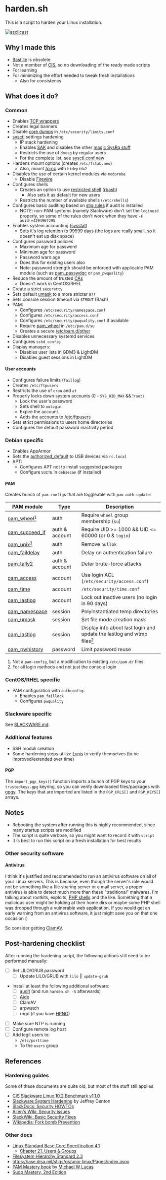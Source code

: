harden.sh
=========

This is a script to harden your Linux installation.

[![asciicast](https://asciinema.org/a/lBaPJhg3KAsp470y9eyLQ2bbA.png)](https://asciinema.org/a/lBaPJhg3KAsp470y9eyLQ2bbA)

Why I made this
---------------

* [Bastille](http://bastille-linux.sourceforge.net/) is obsolete
* Not a member of [CIS](http://www.cisecurity.org/), so no downloading of the ready made scripts
* For learning
* For minimizing the effort needed to tweak fresh installations
  * Also for consistency

What does it do?
----------------

### Common

* Enables [TCP wrappers](https://en.wikipedia.org/wiki/TCP_Wrapper)
* Creates legal banners
* Disable [core dumps](https://en.wikipedia.org/wiki/Core_dump) in ```/etc/security/limits.conf```
* [sysctl](https://en.wikipedia.org/wiki/Sysctl) settings hardening
  * IP stack hardening
  * Enables [SAK](https://en.wikipedia.org/wiki/Secure_attention_key) and disables the other [magic SysRq stuff](https://www.kernel.org/doc/Documentation/sysrq.txt)
  * Restricts the use of ```dmesg``` by regular users
  * For the complete list, see [sysctl.conf.new](https://github.com/pyllyukko/harden.sh/blob/master/newconfs/sysctl.d/sysctl.conf.new)
* Hardens mount options (creates ```/etc/fstab.new```)
  * Also, mount [/proc](https://www.kernel.org/doc/Documentation/filesystems/proc.txt) with ```hidepid=2```
* Disables the use of certain kernel modules via ```modprobe```
  * Disable [Firewire](http://www.hermann-uwe.de/blog/physical-memory-attacks-via-firewire-dma-part-1-overview-and-mitigation)
* Configures shells
  * Creates an option to use [restricted shell](https://en.wikipedia.org/wiki/Restricted_shell) ([rbash](https://www.gnu.org/software/bash/manual/html_node/The-Restricted-Shell.html))
    * Also sets it as default for new users
  * Restricts the number of available shells (```/etc/shells```)
* Configures basic auditing based on [stig.rules](https://fedorahosted.org/audit/browser/trunk/contrib/stig.rules) if audit is installed
  * NOTE: non-PAM systems (namely Slackware) don't set the ```loginuid``` properly, so some of the rules don't work when they have ```-F auid!=4294967295```
* Enables system accounting ([sysstat][10])
  * Sets it's log retention to 99999 days (the logs are really small, so it doesn't eat up disk space)
* Configures password policies
  * Maximum age for password
  * Minimum age for password
  * Password warn age
  * Does this for existing users also
  * Note: password strength should be enforced with applicable PAM module (such as [pam_passwdqc](http://www.openwall.com/passwdqc/) or ```pam_pwquality```)
* Reduce the amount of trusted [CAs](https://en.wikipedia.org/wiki/Certificate_authority)
  * Doesn't work in CentOS/RHEL
* Create a strict ```securetty```
* Sets default [umask](https://en.wikipedia.org/wiki/Umask) to a more stricter ```077```
* Sets console session timeout via ```$TMOUT``` (Bash)
* PAM:
  * Configures ```/etc/security/namespace.conf```
  * Configures ```/etc/security/access.conf```
  * Configures ```/etc/security/pwquality.conf``` if available
  * Require [pam_wheel](http://linux-pam.org/Linux-PAM-html/sag-pam_wheel.html) in ```/etc/pam.d/su```
  * Creates a secure [/etc/pam.d/other](http://linux-pam.org/Linux-PAM-html/sag-security-issues-other.html)
* Disables unnecessary systemd services
* Configures ```sshd_config```
* Display managers:
  * Disables user lists in GDM3 & LightDM
  * Disables guest sessions in LightDM

#### User accounts

* Configures failure limits (```faillog```)
* Creates ```/etc/ftpusers```
* Restricts the use of ```cron``` and ```at```
* Properly locks down system accounts (0 - ```SYS_UID_MAX``` && !```root```)
  * Lock the user's password
  * Sets shell to ```nologin```
  * Expire the account
  * Adds the accounts to [/etc/ftpusers](http://linux.die.net/man/5/ftpusers)
* Sets strict permissions to users home directories
* Configures the default password inactivity period

### Debian specific

* Enables AppArmor
* Sets the [authorized\_default](https://www.kernel.org/doc/Documentation/usb/authorization.txt) to USB devices via ```rc.local```
* APT:
  * Configures APT not to install suggested packages
  * Configure ```SUITE``` in ```debsecan``` (if installed)

#### PAM

Creates bunch of `pam-config`s that are toggleable with `pam-auth-update`:

| PAM module                                                                                   | Type           | Description                                                                             |
| -------------------------------------------------------------------------------------------- | -------------- | --------------------------------------------------------------------------------------- |
| [pam\_wheel](http://www.linux-pam.org/Linux-PAM-html/sag-pam_wheel.html)[<sup>1</sup>](#fn1) | auth           | Require `wheel` group membership (`su`)                                                 |
| [pam\_succeed\_if](http://www.linux-pam.org/Linux-PAM-html/sag-pam_succeed_if.html)          | auth & account | Require UID >= 1000 && UID <= 60000 (or 0 & `login`)                                    |
| [pam\_unix](http://www.linux-pam.org/Linux-PAM-html/sag-pam_unix.html)[<sup>1</sup>](#fn1)   | auth           | Remove `nullok`                                                                         |
| [pam\_faildelay](http://www.linux-pam.org/Linux-PAM-html/sag-pam_faildelay.html)             | auth           | Delay on authentication failure                                                         |
| [pam\_tally2](http://www.linux-pam.org/Linux-PAM-html/sag-pam_tally2.html)                   | auth & account | Deter brute-force attacks                                                               |
| [pam\_access](http://linux-pam.org/Linux-PAM-html/sag-pam_access.html)                       | account        | Use login ACL (`/etc/security/access.conf`)                                             |
| [pam\_time](http://www.linux-pam.org/Linux-PAM-html/sag-pam_time.html)                       | account        | `/etc/security/time.conf`                                                               |
| [pam\_lastlog](http://www.linux-pam.org/Linux-PAM-html/sag-pam_lastlog.html)                 | account        | Lock out inactive users (no login in 90 days)                                           |
| [pam\_namespace](http://www.linux-pam.org/Linux-PAM-html/sag-pam_namespace.html)             | session        | Polyinstantiated temp directories                                                       |
| [pam\_umask](http://www.linux-pam.org/Linux-PAM-html/sag-pam_umask.html)                     | session        | Set file mode creation mask                                                             |
| [pam\_lastlog](http://www.linux-pam.org/Linux-PAM-html/sag-pam_lastlog.html)                 | session        | Display info about last login and update the lastlog and wtmp files[<sup>2</sup>](#fn2) |
| [pam\_pwhistory](http://www.linux-pam.org/Linux-PAM-html/sag-pam_pwhistory.html)             | password       | Limit password reuse                                                                    |

1. <span id="fn1"/>Not a `pam-config`, but a modification to existing `/etc/pam.d/` files
2. <span id="fn2"/>For all login methods and not just the console login

### CentOS/RHEL specific

* PAM configuration with ```authconfig```:
  * Enables ```pam_faillock```
  * Configures ```pwquality```

### Slackware specific

See [SLACKWARE.md](SLACKWARE.md).

### Additional features

* SSH moduli creation
* Some hardening steps utilize [Lynis](https://cisofy.com/lynis/) to verify themselves (to be improved/extended over time)

#### PGP

The ```import_pgp_keys()``` function imports a bunch of PGP keys to your ```trustedkeys.gpg``` keyring, so you can verify downloaded files/packages with [gpgv](http://www.gnupg.org/documentation/manuals/gnupg/gpgv.html). The keys that are imported are listed in the ```PGP_URLS[]``` and ```PGP_KEYS[]``` arrays.

Notes
-----

* Rebooting the system after running this is highly recommended, since many startup scripts are modified
* The script is quite verbose, so you might want to record it with `script`
* It is best to run this script on a fresh installation for best results

### Other security software

#### Antivirus

I think it's justified and recommended to run an antivirus software on all of your Linux servers. This is because, even though the server's role would not be something like a file sharing server or a mail server, a proper antivirus is able to detect much more than these "traditional" malwares. I'm talking about rootkits, exploits, [PHP shells](https://en.wikipedia.org/wiki/Backdoor_Shell) and the like. Something that a malicious user might be holding at their home dirs or maybe some PHP shell was dropped through a vulnerable web application. If you would get an early warning from an antivirus software, it just might save you on that one occasion :)

So consider getting [ClamAV](https://www.clamav.net/).

Post-hardening checklist
------------------------

After running the hardening script, the following actions still need to be performed manually:

- [ ] Set LILO/GRUB password
  - [ ] Update LILO/GRUB with ```lilo``` || ```update-grub```
- Install at least the following additional software:
  - [ ] [audit](https://people.redhat.com/sgrubb/audit/) (and run ```harden.sh -S``` afterwards)
  - [ ] [Aide](http://aide.sourceforge.net/)
  - [ ] ClamAV
  - [ ] arpwatch
  - [ ] rngd (if you have [HRNG](https://en.wikipedia.org/wiki/Hardware_random_number_generator))
- [ ] Make sure NTP is running
- [ ] Configure remote log host
- [ ] Add legit users to:
  - ```/etc/porttime```
  - To the ```users``` group

References
----------

### Hardening guides

Some of these documents are quite old, but most of the stuff still applies.

* [CIS Slackware Linux 10.2 Benchmark v1.1.0][1]
* [Slackware System Hardening][2] by Jeffrey Denton
* [SlackDocs: Security HOWTOs](http://docs.slackware.com/howtos:security:start)
* [Alien's Wiki: Security issues](http://alien.slackbook.org/dokuwiki/doku.php?id=linux:admin#security_issues)
* [SlackWiki: Basic Security Fixes](http://slackwiki.com/Basic_Security_Fixes)
* [Wikipedia: Fork bomb Prevention](https://en.wikipedia.org/wiki/Fork_bomb#Prevention)

### Other docs

* [Linux Standard Base Core Specification 4.1](http://refspecs.linuxfoundation.org/LSB_4.1.0/LSB-Core-generic/LSB-Core-generic/book1.html)
  * [Chapter 21. Users & Groups](http://refspecs.linuxfoundation.org/LSB_4.1.0/LSB-Core-generic/LSB-Core-generic/usernames.html)
* [Filesystem Hierarchy Standard 2.3](http://refspecs.linuxfoundation.org/FHS_2.3/fhs-2.3.html)
* <https://iase.disa.mil/stigs/os/unix-linux/Pages/index.aspx>
* [PAM Mastery book](https://www.tiltedwindmillpress.com/?product=pam) by [Michael W Lucas](https://www.michaelwlucas.com/)
* [Sudo Mastery, 2nd Edition](https://www.tiltedwindmillpress.com/product/sudo-mastery-2nd-edition/)

[1]: http://benchmarks.cisecurity.org/downloads/browse/index.cfm?category=benchmarks.os.linux.slackware
[2]: http://dentonj.freeshell.org/system-hardening-10.2.txt
[10]: http://sebastien.godard.pagesperso-orange.fr/
